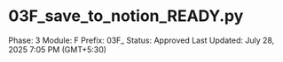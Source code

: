 # 03F_save_to_notion_READY.py

Phase: 3
Module: F
Prefix: 03F_
Status: Approved
Last Updated: July 28, 2025 7:05 PM (GMT+5:30)